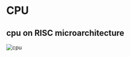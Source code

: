 # CPU
## cpu on RISC microarchitecture
![cpu](https://user-images.githubusercontent.com/55046386/210129647-6c9ee87b-45d4-4a63-9555-db3f4e7d0ea7.png)
